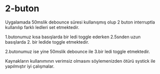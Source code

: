 # 2-buton


Uygalamada 50mslik debounce süresi kullanışmış olup 2 buton interruptla kullanılıp farklı ledleri set etmektedir.



1.butonumuz kısa basışlarda bir ledi toggle ederken 2.5snden uzun basışlarda 2. bir ledide toggle etmektedir.

2.butonumuz ise yine 50mslik debounce ile 3.bir ledi toggle etmektedir.

Kaynakların kullanımının verimsiz olmasını söylemenizden ötürü systick ile yapılmıştır iyi çalışmalar.
